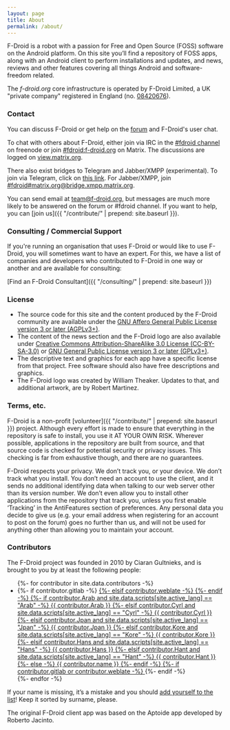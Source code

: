 ```yaml
---
layout: page
title: About
permalink: /about/
---
```


F-Droid is a robot with a passion for Free and Open Source (FOSS) software on the Android platform. On this site you’ll find a repository of FOSS apps, along with an Android client to perform installations and updates, and news, reviews and other features covering all things Android and software-freedom related.

The _f-droid.org_ core infrastructure is operated by F-Droid Limited, a UK "private company" registered in England (no. [08420676](https://beta.companieshouse.gov.uk/company/08420676)).

### Contact

You can discuss F-Droid or get help on the
[forum](https://forum.f-droid.org) and F-Droid's user chat.

To chat with others about F-Droid, either join via IRC in the
[#fdroid channel](https://webchat.freenode.net/?channels=%23fdroid) on
freenode or join [#fdroid:f-droid.org](https://matrix.to/#/#fdroid:f-droid.org) on Matrix.
The discussions are logged on
[view.matrix.org](https://view.matrix.org/alias/%23fdroid:f-droid.org).

There also exist bridges to Telegram and Jabber/XMPP (experimental).
To join via Telegram, click on [this link](https://matrix.f-droid.org/fdroid/telegram/).
For Jabber/XMPP,
join [#fdroid#matrix.org@bridge.xmpp.matrix.org](xmpp:#fdroid#matrix.org@bridge.xmpp.matrix.org?join).

You can send email at
[team@f-droid.org](mailto:team@f-droid.org), but messages are much
more likely to be answered on the forum or #fdroid channel. If you
want to help, you can [join us]({{ "/contribute/" | prepend:
site.baseurl }}).

### Consulting / Commercial Support

If you're running an organisation that uses F-Droid or would like to use F-Droid, you will sometimes want to have an expert. For this, we have a list of companies and developers who contributed to F-Droid in one way or another and are available for consulting:

[Find an F-Droid Consultant]({{ "/consulting/" | prepend: site.baseurl }})


### License

* The source code for this site and the content produced by the F-Droid community are available under the [GNU Affero General Public License version 3 or later (AGPLv3+)](https://www.gnu.org/licenses/agpl-3.0.html).
* The content of the news section and the F-Droid logo are also available under [Creative Commons Attribution-ShareAlike 3.0 License (CC-BY-SA-3.0)](http://creativecommons.org/licenses/by-sa/3.0/) or [GNU General Public License version 3 or later (GPLv3+)](https://www.gnu.org/licenses/gpl-3.0.html).
* The descriptive text and graphics for each app have a specific license from that project.  Free software should also have free descriptions and graphics.
* The F-Droid logo was created by William Theaker. Updates to that, and additional artwork, are by Robert Martinez.


### Terms, etc.

F-Droid is a non-profit [volunteer]({{ "/contribute/" | prepend: site.baseurl }}) project. Although every effort is made to ensure that everything in the repository is safe to install, you use it AT YOUR OWN RISK. Wherever possible, applications in the repository are built from source, and that source code is checked for potential security or privacy issues. This checking is far from exhaustive though, and there are no guarantees.

F-Droid respects your privacy. We don’t track you, or your device. We don’t track what you install. You don’t need an account to use the client, and it sends no additional identifying data when talking to our web server other than its version number. We don’t even allow you to install other applications from the repository that track you, unless you first enable ‘Tracking’ in the AntiFeatures section of preferences. Any personal data you decide to give us (e.g. your email address when registering for an account to post on the forum) goes no further than us, and will not be used for anything other than allowing you to maintain your account.


### Contributors

The F-Droid project was founded in 2010 by Ciaran Gultnieks,
and is brought to you by at least the following people:

<ul>
{%- for contributor in site.data.contributors -%}
<li>
{%- if contributor.gitlab -%}
<a href="https://gitlab.com/{{ contributor.gitlab }}" target="_blank">
{%- elsif contributor.weblate -%}
<a href="https://hosted.weblate.org/user/{{ contributor.weblate }}" target="_blank">
{%- endif -%}
{%- if contributor.Arab and site.data.scripts[site.active_lang] == "Arab" -%}
{{ contributor.Arab }}
{%- elsif contributor.Cyrl and site.data.scripts[site.active_lang] == "Cyrl" -%}
{{ contributor.Cyrl }}
{%- elsif contributor.Jpan and site.data.scripts[site.active_lang] == "Jpan" -%}
{{ contributor.Jpan }}
{%- elsif contributor.Kore and site.data.scripts[site.active_lang] == "Kore" -%}
{{ contributor.Kore }}
{%- elsif contributor.Hans and site.data.scripts[site.active_lang] == "Hans" -%}
{{ contributor.Hans }}
{%- elsif contributor.Hant and site.data.scripts[site.active_lang] == "Hant" -%}
{{ contributor.Hant }}
{%- else -%}
{{ contributor.name }}
{%- endif -%}
{%- if contributor.gitlab or contributor.weblate -%}
</a>
{%- endif -%}
</li>
{%- endfor -%}
</ul>

If your name is missing, it’s a mistake and you should
[add yourself to the list](https://gitlab.com/fdroid/fdroid-website/blob/master/_data/contributors.yaml)!
Keep it sorted by surname, please.

The original F-Droid client app was based on the Aptoide app developed by Roberto Jacinto.

